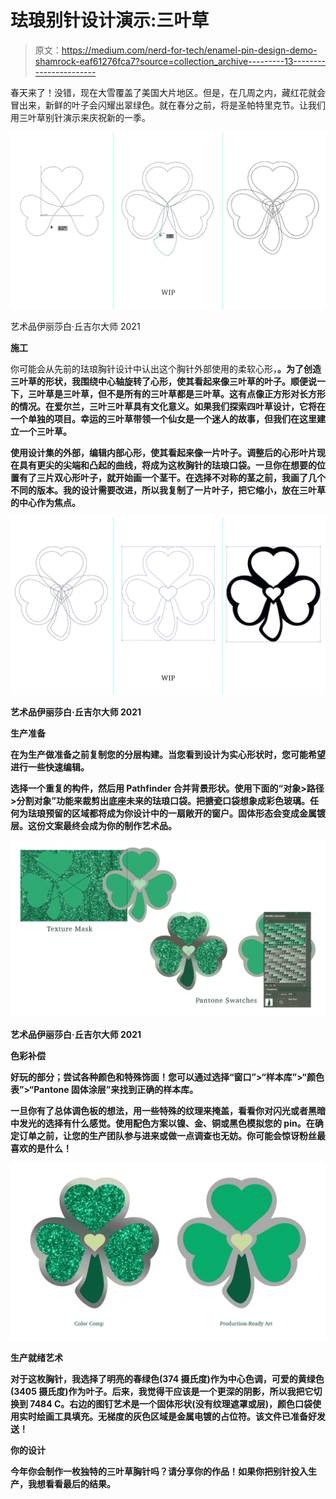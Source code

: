 # 珐琅别针设计演示:三叶草

> 原文：<https://medium.com/nerd-for-tech/enamel-pin-design-demo-shamrock-eaf61276fca7?source=collection_archive---------13----------------------->

春天来了！没错，现在大雪覆盖了美国大片地区。但是，在几周之内，藏红花就会冒出来，新鲜的叶子会闪耀出翠绿色。就在春分之前，将是圣帕特里克节。让我们用三叶草别针演示来庆祝新的一季。

![](img/12233007bdff5f7d0b344199f7fee14a.png)

艺术品伊丽莎白·丘吉尔大师 2021

**施工**

你可能会从先前的珐琅胸针设计中认出这个胸针外部使用的柔软心形，[](https://lizmastersart.medium.com/enamel-pin-design-demo-sparkly-heart-f27d25ecaaf3)****。为了创造三叶草的形状，我围绕中心轴旋转了心形，使其看起来像三叶草的叶子。顺便说一下，三叶草是三叶草，但不是所有的三叶草都是三叶草。这有点像正方形对长方形的情况。在爱尔兰，三叶三叶草具有文化意义。如果我们探索四叶草设计，它将在一个单独的项目。幸运的三叶草带领一个仙女是一个迷人的故事，但我们在这里建立一个三叶草。****

**使用设计集的外部，编辑内部心形，使其看起来像一片叶子。调整后的心形叶片现在具有更尖的尖端和凸起的曲线，将成为这枚胸针的珐琅口袋。一旦你在想要的位置有了三片双心形叶子，就开始画一个茎干。在选择不对称的茎之前，我画了几个不同的版本。我的设计需要改进，所以我复制了一片叶子，把它缩小，放在三叶草的中心作为焦点。**

**![](img/f806d90bdc2c661de366b1d1342c5600.png)**

**艺术品伊丽莎白·丘吉尔大师 2021**

****生产准备****

**在为生产做准备之前复制您的分层构建。当您看到设计为实心形状时，您可能希望进行一些快速编辑。**

**选择一个重复的构件，然后用 Pathfinder 合并背景形状。使用下面的“对象>路径>分割对象”功能来裁剪出底座未来的珐琅口袋。把搪瓷口袋想象成彩色玻璃。任何为珐琅预留的区域都将成为你设计中的一扇敞开的窗户。固体形态会变成金属镀层。这份文案最终会成为你的制作艺术品。**

**![](img/6b14f7518fa3de4e2daaf0e237ea03c0.png)**

**艺术品伊丽莎白·丘吉尔大师 2021**

****色彩补偿****

**好玩的部分；尝试各种颜色和特殊饰面！您可以通过选择“窗口”>“样本库”>“颜色表”>“Pantone 固体涂层”来找到正确的样本库。**

**一旦你有了总体调色板的想法，用一些特殊的纹理来掩盖，看看你对闪光或者黑暗中发光的选择有什么感觉。使用配色方案以镍、金、铜或黑色模拟您的 pin。在确定订单之前，让您的生产团队参与进来或做一点调查也无妨。你可能会惊讶粉丝最喜欢的是什么！**

**![](img/12daacccc44fd8bf8a24ee0e99c9dfb9.png)**

****生产就绪艺术****

**对于这枚胸针，我选择了明亮的春绿色(374 摄氏度)作为中心色调，可爱的黄绿色(3405 摄氏度)作为叶子。后来，我觉得干应该是一个更深的阴影，所以我把它切换到 7484 C。右边的图钉艺术是一个固体形状(没有纹理遮罩或层)，颜色口袋使用实时绘画工具填充。无梯度的灰色区域是金属电镀的占位符。该文件已准备好发送！**

****你的设计****

**今年你会制作一枚独特的三叶草胸针吗？请分享你的作品！如果你把别针投入生产，我想看看最后的结果。**
